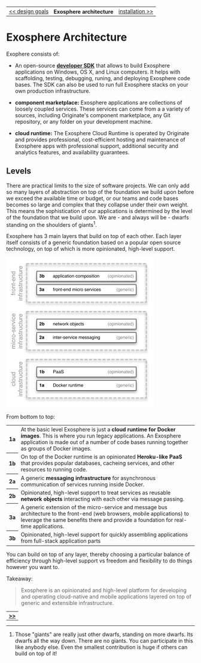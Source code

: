 <table>
  <tr>
    <td><a href="01_design_goals.md">&lt;&lt; design goals</a></td>
    <th>Exosphere architecture</th>
    <td><a href="03_installation.md">installation &gt;&gt;</a></td>
  </tr>
</table>


# Exosphere Architecture

Exophere consists of:

* An open-source __[developer SDK](https://github.com/Originate/exosphere-sdk)__
  that allows to build Exosphere applications on Windows, OS X, and Linux computers.
  It helps with scaffolding, testing, debugging, runing, and deploying Exosphere code bases.
  The SDK can also be used to run full Exosphere stacks
  on your own production infrastructure.

* __component marketplace:__
  Exosphere applications are collections of loosely coupled services.
  These services can come from a a variety of sources,
  including Originate's component marketplace,
  any Git repository,
  or any folder on your development machine.

* __cloud runtime:__
  The Exosphere Cloud Runtime is operated by Originate
  and provides professional, cost-efficient hosting and maintenance of Exosphere apps
  with professional support, additional security and analytics features,
  and availability guarantees.


## Levels

There are practical limits to the size of software projects.
We can only add so many layers of abstraction
on top of the foundation we build upon
before we exceed the available time or budget,
or our teams and code bases becomes so large and complex
that they collapse under their own weight.
This means the sophistication of our applications
is determined by the
level of the foundation that we build upon.
We are - and always will be -
dwarfs standing on the shoulders of giants<sup>1</sup>.

Exosphere has 3 main layers that build on top of each other.
Each layer itself consists of a generic foundation based on a popular open source technology,
on top of which is more opinionated, high-level support.

<img src="02_layers.png" width="395" height="401" alt="architecture layers">

From bottom to top:

<table>
  <tr>
    <th>1a</th>
    <td>
      At the basic level Exosphere is just a <b>cloud runtime for Docker images</b>.
      This is where you run legacy applications.
      An Exosphere application is made out of a number of code bases running together
      as groups of Docker images.
    </td>
  </tr>
  <tr>
    <th>1b</th>
    <td>
      On top of the Docker runtime is an opinionated <b>Heroku-like PaaS</b>
      that provides popular databases, cacheing services,
      and other resources to running code.
    </td>
  </tr>
  <tr>
    <th>2a</th>
    <td>
      A generic <b>messaging infrastructure</b> for asynchronous communication
      of services running inside Docker.
    </td>
  </tr>
  <tr>
    <th>2b</th>
    <td>
      Opinionated, high-level support to treat services as reusable <b>network objects</b>
      interacting with each other via message passing.
    </td>
  </tr>
  <tr>
    <th>3a</th>
    <td>
      A generic extension of the micro-service and message bus architecture
      to the front-end
      (web browsers, mobile applications) to leverage the same benefits there
      and provide a foundation for real-time applications.
    </td>
  </tr>
  <tr>
    <th>3b</th>
    <td>
      Opinionated, high-level support for quickly assembling
      applications from full-stack application parts
    </td>
  </tr>
</table>

You can build on top of any layer,
thereby choosing a particular balance
of efficiency through high-level support
vs freedom and flexibility to do things however you want to.

Takeaway:
> Exosphere is an opinionated and high-level platform for developing and operating cloud-native and mobile applications
> layered on top of generic and extensible infrastructure.


<table>
  <tr>
    <td><a href="03_installation.md"><b>&gt;&gt;</b></td>
  </tr>
</table>


<hr>

<ol>
  <li>
    Those "giants" are really just other dwarfs, standing on more dwarfs.
    Its dwarfs all the way down. There are no giants.
    You can participate in this like anybody else.
    Even the smallest contribution is huge
    if others can build on top of it!
  </li>
</ol>
